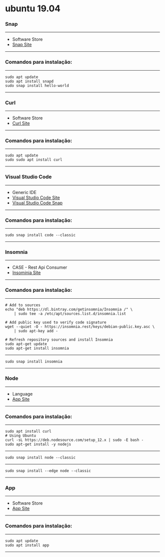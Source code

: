 # ubuntu 19.04

### Snap
***
* Software Store
* [Snap Site](https://snapcraft.io/docs/installing-snap-on-ubuntu)
***
### Comandos para instalação:
***
```
sudo apt update
sudo apt install snapd
sudo snap install hello-world
```
***
### Curl
***
* Software Store
* [Curl Site](https://curl.haxx.se/download.html)
***
### Comandos para instalação:
***
```
sudo apt update
sudo sudo apt install curl
```
***


### Visual Studio Code
***
* Generic IDE
* [Visual Studio Code Site](https://code.visualstudio.com/docs/setup/linux)
* [Visual Studio Code Snap](https://snapcraft.io/code)
***
### Comandos para instalação:
***
```
sudo snap install code --classic
```
***

### Insomnia
***
* CASE - Rest Api Consumer
* [Insominia Site](https://support.insomnia.rest/article/23-installation)
***
### Comandos para instalação:
***
```
# Add to sources
echo "deb https://dl.bintray.com/getinsomnia/Insomnia /" \
    | sudo tee -a /etc/apt/sources.list.d/insomnia.list

# Add public key used to verify code signature
wget --quiet -O - https://insomnia.rest/keys/debian-public.key.asc \
    | sudo apt-key add -

# Refresh repository sources and install Insomnia
sudo apt-get update
sudo apt-get install insomnia
```
***
```
sudo snap install insomnia
```
***

### Node
***
* Language
* [App Site](https://nodejs.org/en/download/package-manager/#debian-and-ubuntu-based-linux-distributions-enterprise-linux-fedora-and-snap-packages)
***
### Comandos para instalação:
***
```
sudo apt install curl
# Using Ubuntu
curl -sL https://deb.nodesource.com/setup_12.x | sudo -E bash -
sudo apt-get install -y nodejs

```
***
```
sudo snap install node --classic
```
***
```
sudo snap install --edge node --classic
```
***



### App
***
* Software Store
* [App Site](#)
***
### Comandos para instalação:
***
```
sudo apt update
sudo apt install app
```
***


